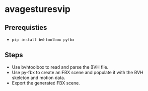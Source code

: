 # avagesturesvip
## Prerequisties
- ``pip install bvhtoolbox pyfbx``

## Steps
- Use bvhtoolbox to read and parse the BVH file.
- Use py-fbx to create an FBX scene and populate it with the BVH skeleton and motion data.
- Export the generated FBX scene.
